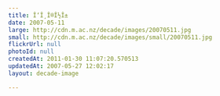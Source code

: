 ```yaml
---
title: Î‘Î¸Î®Î½Î±
date: 2007-05-11
large: http://cdn.m.ac.nz/decade/images/20070511.jpg
small: http://cdn.m.ac.nz/decade/images/small/20070511.jpg
flickrUrl: null
photoId: null
createdAt: 2011-01-30 11:07:20.570513
updatedAt: 2007-05-27 12:02:17
layout: decade-image

---
```


